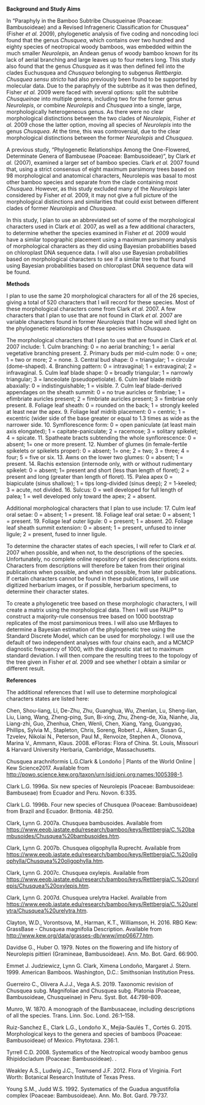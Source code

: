 **Background and Study Aims**

  In “Paraphyly in the Bamboo Subtribe Chusqueinae (Poaceae: Bambusoideae) and a Revised Infrageneric Classification for Chusquea” (Fisher *et al.* 2009), phylogenetic analysis of five coding and noncoding loci found that the genus *Chusquea*, which contains over two hundred and eighty species of neotropical woody bamboos, was embedded within the much smaller *Neurolepis*, an Andean genus of woody bamboo known for its lack of aerial branching and large leaves up to four meters long. This study also found that the genus *Chusquea* as it was then defined fell into the clades Euchusquea and *Chusquea* belonging to subgenus *Rettbergia*. *Chusquea sensu stricto* had also previously been found to be supported by molecular data. Due to the paraphyly of the subtribe as it was then defined, Fisher *et al.* 2009 were faced with several options: split the subtribe *Chusqueinae* into multiple genera, including two for the former genus *Neurolepis*, or combine *Neurolepis* and *Chusquea* into a single, large, morphologically heterogeneous genus. As there were no clear morphological distinctions between the two clades of *Neurolepis*, Fisher *et al.* 2009 chose the latter option, moving all species of *Neurolepis* into the genus *Chusquea*. At the time, this was controversial, due to the clear morphological distinctions between the former *Neurolepis* and *Chusquea*.

  A previous study, “Phylogenetic Relationships Among the One-Flowered, Determinate Genera of Bambuseae (Poaceae: Bambusoideae)”, by Clark *et al.* (2007), examined a larger set of bamboo species. Clark *et al.* 2007 found that, using a strict consensus of eight maximum parsimony trees based on 98 morphological and anatomical characters, Neurolepis was basal to most other bamboo species and separate from the clade containing most *Chusquea*. However, as this study excluded many of the *Neurolepis* later considered by Fisher *et al.* 2009, it may not give a full picture of the morphological distinctions and similarities that could exist between different clades of former *Neurolepis* and *Chusquea*.

  In this study, I plan to use an abbreviated set of some of the morphological characters used in Clark *et al.* 2007, as well as a few additional characters, to determine whether the species examined in Fisher *et al.* 2009 would have a similar topographic placement using a maximum parsimony analysis of morphological characters as they did using Bayesian probabilities based on chloroplast DNA sequence data. I will also use Bayesian probabilities based on morphological characters to see if a similar tree to that found using Bayesian probabilities based on chloroplast DNA sequence data will be found. 


**Methods**

  I plan to use the same 20 morphological characters for all of the 26 species, giving a total of 520 characters that I will record for these species. Most of these morphological characters come from Clark *et al.* 2007. A few characters that I plan to use that are not found in Clark *et al.* 2007 are variable characters found in former *Neurolepis* that I hope will shed light on the phylogenetic relationships of these species within *Chusquea*. 
  
  The morphological characters that I plan to use that are found in Clark *et al.* 2007 include: 1. Culm branching: 0  = no aerial branching; 1 = aerial vegetative branching present. 2. Primary buds per mid-culm node: 0  = one; 1 = two or more; 2 = none. 3. Central bud shape: 0 = triangular; 1 = circular (dome-shaped). 4. Branching pattern: 0 = intravaginal; 1 = extravaginal; 2 = infravaginal. 5. Culm leaf blade shape: 0 = broadly triangular; 1 = narrowly triangular; 3 = lanceolate (pseudopetiolate). 6. Culm leaf blade midrib abaxially: 0 = indistinguishable; 1 = visible. 7. Culm leaf blade-derived appendages on the sheath summit: 0 = no true auricles or fimbriae; 1 = efimbriate auricles present; 2 = fimbriate auricles present; 3 = fimbriae only present. 8. Foliage leaf sheath: 0 = rounded on the back; 1 = strongly keeled at least near the apex. 9. Foliage leaf midrib placement: 0 = centric; 1 = excentric (wider side of the base greater or equal to 1.3 times as wide as the narrower side. 10. Symflorescence form: 0 = open paniculate (at least main axis elongated); 1 = capitate-paniculate; 2 = racemose; 3 = solitary spikelet; 4 = spicate. 11. Spatheate bracts subtending the whole synflorescence: 0 = absent; 1= one or more present. 12. Number of glumes (in female-fertile spikelets or spikelets proper): 0 = absent; 1= one; 2 = two; 3 = three; 4 = four; 5 = five or six. 13. Awns on the lower two glumes: 0 = absent; 1 = present. 14. Rachis extension (internode only, with or without rudimentary spikelet: 0 = absent; 1= present and short (less than length of floret); 2 = present and long (greater than length of floret). 15. Palea apex 0 = biapiculate (sinus shallow); 1 = tips long-divided (sinus deep); 2 = 1-keeled; 3 = acute, not divided. 16. Sulcus: 0 = well developed for full length of palea; 1 = well developed only toward the apex; 2 = absent.
  
  Additional morphological characters that I plan to use include: 17. Culm leaf oral setae: 0 = absent; 1 = present. 18. Foliage leaf oral setae: 0 = absent; 1 = present. 19. Foliage leaf outer ligule: 0 = present; 1 = absent. 20. Foliage leaf sheath summit extension: 0 = absent; 1 = present, unfused to inner ligule; 2 = present, fused to inner ligule. 
  
  To determine the character states of each species, I will refer to Clark *et al.* 2007 when possible, and when not, to the descriptions of the species. Unfortunately, no complete online repository of species descriptions exists. Characters from descriptions will therefore be taken from their original publications when possible, and when not possible, from later publications. If certain characters cannot be found in these publications, I will use digitized herbarium images, or if possible, herbarium specimens, to determine their character states. 
  
  To create a phylogenetic tree based on these morphologic characters, I will create a matrix using the morphological data. Then I will use PAUP* to construct a majority-rule consensus tree based on 1000 bootstrap replicates of the most parsimonious trees. I will also use MrBayes to determine a Bayesian estimation of the phylogenetic tree using the Standard Discrete Model, which can be used for morphology. I will use the default of two independent analyses with four chains each, and a MCMCP diagnostic frequency of 1000, with the diagnostic stat set to maximum standard deviation. I will then compare the resulting trees to the topology of the tree given in Fisher *et al.* 2009 and see whether I obtain a similar or different result.
  
  **References**
  
  The additional references that I will use to determine morphological characters states are listed here:

Chen, Shou-liang, Li, De-Zhu, Zhu, Guanghua, Wu, Zhenlan, Lu, Sheng-lian, Liu, Liang, Wang, Zheng-ping, Sun, Bi-xing, Zhu, Zheng-de,  Xia, Nianhe, Jia, Liang-zhi, Guo, Zhenhua, Chen, Wenli, Chen, Xiang, Yang, Guangyao, Phillips, Sylvia M., Stapleton, Chris, Soreng, Robert J., Aiken, Susan G., Tzvelev, Nikolai N., Peterson, Paul M., Renvoize, Stephen A., Olonova, Marina V., Ammann, Klaus. 2008. eFloras: Flora of China. St. Louis, Missouri & Harvard University Herbaria, Cambridge, Massachusetts.

Chusquea arachniformis L.G.Clark & Londoño | Plants of the World Online | Kew Science2017. Available from http://powo.science.kew.org/taxon/urn:lsid:ipni.org:names:1005398-1.

Clark L.G. 1996a. Six new species of Neurolepis (Poaceae: Bambusoideae: Bambuseae) from Ecuador and Peru. Novon. 6:335.

Clark L.G. 1996b. Four new species of Chusquea (Poaceae: Bambusoideae) from Brazil and Ecuador. Brittonia. 48:250.

Clark, Lynn G. 2007a. Chusquea bambusoides. Available from https://www.eeob.iastate.edu/research/bamboo/keys/Rettbergia/C.%20bambusoides/Chusquea%20bambusoides.htm.

Clark, Lynn G. 2007b. Chusquea oligophylla Ruprecht. Available from https://www.eeob.iastate.edu/research/bamboo/keys/Rettbergia/C.%20oligophylla/Chusquea%20oligophylla.htm.

Clark, Lynn G. 2007c. Chusquea oxylepis. Available from https://www.eeob.iastate.edu/research/bamboo/keys/Rettbergia/C.%20oxylepis/Chusquea%20oxylepis.htm.

Clark, Lynn G. 2007d. Chusquea urelytra Hackel. Available from https://www.eeob.iastate.edu/research/bamboo/keys/Rettbergia/C.%20urelytra/Chusquea%20urelytra.htm.

Clayton, W.D., Vorontsova, M., Harman, K.T., Williamson, H. 2016. RBG Kew: GrassBase - Chusquea magnifolia Description. Available from http://www.kew.org/data/grasses-db/www/imp06677.htm.

Davidse G., Huber O. 1979. Notes on the flowering and life history of Neurolepis pittieri (Gramineae, Bambusoideae). Ann. Mo. Bot. Gard. 66:900.

Emmet J. Judziewicz, Lynn G. Clark, Ximena Londoño, Margaret J. Stern. 1999. American Bamboos. Washington, D.C.: Smithsonian Institution Press.

Guerreiro C., Olivera A.J.J., Vega A.S. 2019. Taxonomic revision of Chusquea subg. Magnifoliae and Chusquea subg. Platonia (Poaceae, Bambusoideae, Chusqueinae) in Peru. Syst. Bot. 44:798–809.

Munro, W. 1870. A monograph of the Bambusaceae, including descriptions of all the species. Trans. Linn. Soc. Lond. 26:1–158.

Ruiz-Sanchez E., Clark L.G., Londoño X., Mejía-Saulés T., Cortés G. 2015. Morphological keys to the genera and species of bamboos (Poaceae: Bambusoideae) of Mexico. Phytotaxa. 236:1.

Tyrrell C.D. 2008. Systematics of the Neotropical woody bamboo genus Rhipidocladum (Poaceae: Bambusoideae). .

Weakley A.S., Ludwig J.C., Townsend J.F. 2012. Flora of Virginia. Fort Worth: Botanical Research Institute of Texas Press.

Young S.M., Judd W.S. 1992. Systematics of the Guadua angustifolia complex (Poaceae: Bambusoideae). Ann. Mo. Bot. Gard. 79:737.


  
